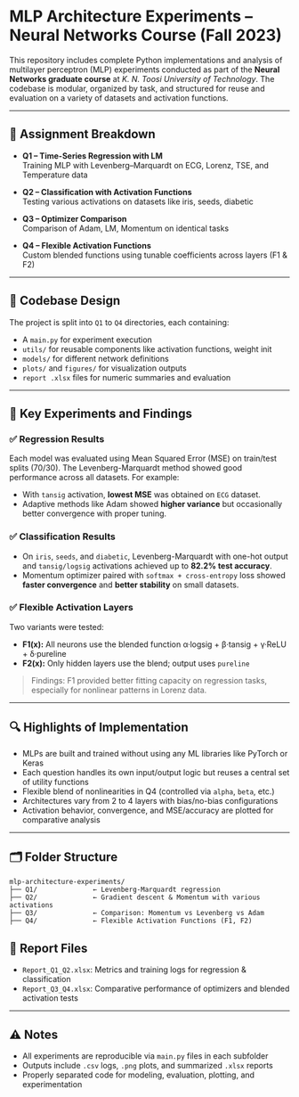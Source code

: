 # MLP Architecture Experiments – Neural Networks Course (Fall 2023)

This repository includes complete Python implementations and analysis of multilayer perceptron (MLP) experiments conducted as part of the **Neural Networks graduate course** at *K. N. Toosi University of Technology*. The codebase is modular, organized by task, and structured for reuse and evaluation on a variety of datasets and activation functions.

---

## 🧩 Assignment Breakdown

- **Q1 – Time-Series Regression with LM**  
  Training MLP with Levenberg–Marquardt on ECG, Lorenz, TSE, and Temperature data

- **Q2 – Classification with Activation Functions**  
  Testing various activations on datasets like iris, seeds, diabetic

- **Q3 – Optimizer Comparison**  
  Comparison of Adam, LM, Momentum on identical tasks

- **Q4 – Flexible Activation Functions**  
  Custom blended functions using tunable coefficients across layers (F1 & F2)

---

## 🧠 Codebase Design

The project is split into `Q1` to `Q4` directories, each containing:
- A `main.py` for experiment execution
- `utils/` for reusable components like activation functions, weight init
- `models/` for different network definitions
- `plots/` and `figures/` for visualization outputs
- `report .xlsx` files for numeric summaries and evaluation

---
 
## 🧪 Key Experiments and Findings

### ✅ Regression Results
Each model was evaluated using Mean Squared Error (MSE) on train/test splits (70/30). The Levenberg-Marquardt method showed good performance across all datasets. For example:
- With `tansig` activation, **lowest MSE** was obtained on `ECG` dataset.
- Adaptive methods like Adam showed **higher variance** but occasionally better convergence with proper tuning.

### ✅ Classification Results
- On `iris`, `seeds`, and `diabetic`, Levenberg-Marquardt with one-hot output and `tansig/logsig` activations achieved up to **82.2% test accuracy**.
- Momentum optimizer paired with `softmax + cross-entropy` loss showed **faster convergence** and **better stability** on small datasets.

### ✅ Flexible Activation Layers
Two variants were tested:
- **F1(x):** All neurons use the blended function α·logsig + β·tansig + γ·ReLU + δ·pureline
- **F2(x):** Only hidden layers use the blend; output uses `pureline`
> Findings: F1 provided better fitting capacity on regression tasks, especially for nonlinear patterns in Lorenz data.

---

## 🔍 Highlights of Implementation

- MLPs are built and trained without using any ML libraries like PyTorch or Keras
- Each question handles its own input/output logic but reuses a central set of utility functions
- Flexible blend of nonlinearities in Q4 (controlled via `alpha`, `beta`, etc.)
- Architectures vary from 2 to 4 layers with bias/no-bias configurations
- Activation behavior, convergence, and MSE/accuracy are plotted for comparative analysis

---

## 🗂️ Folder Structure

```
mlp-architecture-experiments/
├── Q1/              ← Levenberg-Marquardt regression
├── Q2/              ← Gradient descent & Momentum with various activations
├── Q3/              ← Comparison: Momentum vs Levenberg vs Adam
├── Q4/              ← Flexible Activation Functions (F1, F2)  
```

## 📁 Report Files

- `Report_Q1_Q2.xlsx`: Metrics and training logs for regression & classification
- `Report_Q3_Q4.xlsx`: Comparative performance of optimizers and blended activation tests

---

## ⚠️ Notes

- All experiments are reproducible via `main.py` files in each subfolder
- Outputs include `.csv` logs, `.png` plots, and summarized `.xlsx` reports
- Properly separated code for modeling, evaluation, plotting, and experimentation
